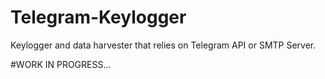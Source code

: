 # Telegram-Keylogger
Keylogger and data harvester that relies on Telegram API or SMTP Server.


#WORK IN PROGRESS...
